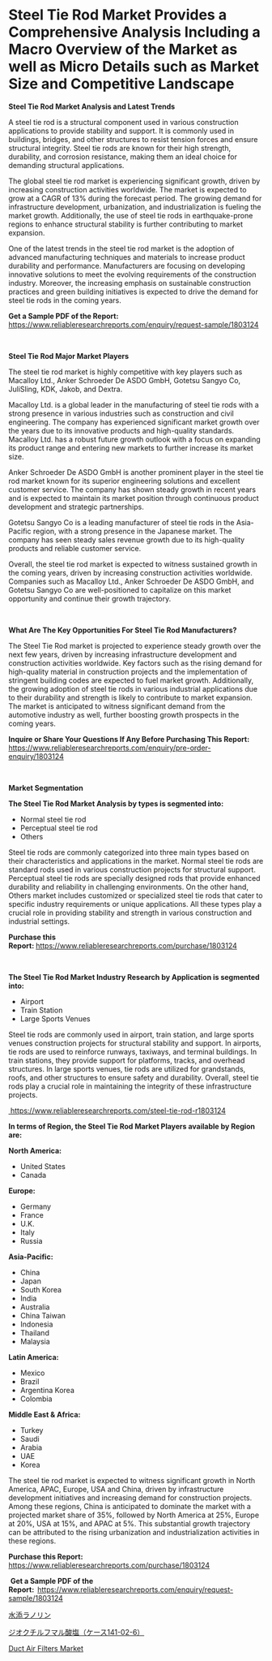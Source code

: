 <p><h1>Steel Tie Rod Market Provides a Comprehensive Analysis Including a Macro Overview of the Market as well as Micro Details such as Market Size and Competitive Landscape</h1></p><p><strong>Steel Tie Rod Market Analysis and Latest Trends</strong></p>
<p><p>A steel tie rod is a structural component used in various construction applications to provide stability and support. It is commonly used in buildings, bridges, and other structures to resist tension forces and ensure structural integrity. Steel tie rods are known for their high strength, durability, and corrosion resistance, making them an ideal choice for demanding structural applications.</p><p>The global steel tie rod market is experiencing significant growth, driven by increasing construction activities worldwide. The market is expected to grow at a CAGR of 13% during the forecast period. The growing demand for infrastructure development, urbanization, and industrialization is fueling the market growth. Additionally, the use of steel tie rods in earthquake-prone regions to enhance structural stability is further contributing to market expansion.</p><p>One of the latest trends in the steel tie rod market is the adoption of advanced manufacturing techniques and materials to increase product durability and performance. Manufacturers are focusing on developing innovative solutions to meet the evolving requirements of the construction industry. Moreover, the increasing emphasis on sustainable construction practices and green building initiatives is expected to drive the demand for steel tie rods in the coming years.</p></p>
<p><strong>Get a Sample PDF of the Report:&nbsp;</strong> <a href="https://www.reliableresearchreports.com/enquiry/request-sample/1803124">https://www.reliableresearchreports.com/enquiry/request-sample/1803124</a></p>
<p>&nbsp;</p>
<p><strong>Steel Tie Rod Major Market Players</strong></p>
<p><p>The steel tie rod market is highly competitive with key players such as Macalloy Ltd., Anker Schroeder De ASDO GmbH, Gotetsu Sangyo Co, JuliSling, KDK, Jakob, and Dextra. </p><p>Macalloy Ltd. is a global leader in the manufacturing of steel tie rods with a strong presence in various industries such as construction and civil engineering. The company has experienced significant market growth over the years due to its innovative products and high-quality standards. Macalloy Ltd. has a robust future growth outlook with a focus on expanding its product range and entering new markets to further increase its market size.</p><p>Anker Schroeder De ASDO GmbH is another prominent player in the steel tie rod market known for its superior engineering solutions and excellent customer service. The company has shown steady growth in recent years and is expected to maintain its market position through continuous product development and strategic partnerships.</p><p>Gotetsu Sangyo Co is a leading manufacturer of steel tie rods in the Asia-Pacific region, with a strong presence in the Japanese market. The company has seen steady sales revenue growth due to its high-quality products and reliable customer service.</p><p>Overall, the steel tie rod market is expected to witness sustained growth in the coming years, driven by increasing construction activities worldwide. Companies such as Macalloy Ltd., Anker Schroeder De ASDO GmbH, and Gotetsu Sangyo Co are well-positioned to capitalize on this market opportunity and continue their growth trajectory.</p></p>
<p>&nbsp;</p>
<p><strong>What Are The Key Opportunities For Steel Tie Rod Manufacturers?</strong></p>
<p><p>The Steel Tie Rod market is projected to experience steady growth over the next few years, driven by increasing infrastructure development and construction activities worldwide. Key factors such as the rising demand for high-quality material in construction projects and the implementation of stringent building codes are expected to fuel market growth. Additionally, the growing adoption of steel tie rods in various industrial applications due to their durability and strength is likely to contribute to market expansion. The market is anticipated to witness significant demand from the automotive industry as well, further boosting growth prospects in the coming years.</p></p>
<p><strong>Inquire or Share Your Questions If Any Before Purchasing This Report:</strong> <a href="https://www.reliableresearchreports.com/enquiry/pre-order-enquiry/1803124">https://www.reliableresearchreports.com/enquiry/pre-order-enquiry/1803124</a></p>
<p>&nbsp;</p>
<p><strong>Market Segmentation</strong></p>
<p><strong>The Steel Tie Rod Market Analysis by types is segmented into:</strong></p>
<p><ul><li>Normal steel tie rod</li><li>Perceptual steel tie rod</li><li>Others</li></ul></p>
<p><p>Steel tie rods are commonly categorized into three main types based on their characteristics and applications in the market. Normal steel tie rods are standard rods used in various construction projects for structural support. Perceptual steel tie rods are specially designed rods that provide enhanced durability and reliability in challenging environments. On the other hand, Others market includes customized or specialized steel tie rods that cater to specific industry requirements or unique applications. All these types play a crucial role in providing stability and strength in various construction and industrial settings.</p></p>
<p><strong>Purchase this Report:&nbsp;</strong><a href="https://www.reliableresearchreports.com/purchase/1803124">https://www.reliableresearchreports.com/purchase/1803124</a></p>
<p>&nbsp;</p>
<p><strong>The Steel Tie Rod Market Industry Research by Application is segmented into:</strong></p>
<p><ul><li>Airport</li><li>Train Station</li><li>Large Sports Venues</li></ul></p>
<p><p>Steel tie rods are commonly used in airport, train station, and large sports venues construction projects for structural stability and support. In airports, tie rods are used to reinforce runways, taxiways, and terminal buildings. In train stations, they provide support for platforms, tracks, and overhead structures. In large sports venues, tie rods are utilized for grandstands, roofs, and other structures to ensure safety and durability. Overall, steel tie rods play a crucial role in maintaining the integrity of these infrastructure projects.</p></p>
<p><a href="https://www.reliableresearchreports.com/steel-tie-rod-r1803124">&nbsp;https://www.reliableresearchreports.com/steel-tie-rod-r1803124</a></p>
<p><strong>In terms of Region, the Steel Tie Rod Market Players available by Region are:</strong></p>
<p>
    <p> <strong> North America: </strong>
        <ul>
            <li>United States</li>
            <li>Canada</li>
        </ul>
        </p> 
    <p> <strong> Europe: </strong>
        <ul>
            <li>Germany</li>
            <li>France</li>
            <li>U.K.</li>
            <li>Italy</li>
            <li>Russia</li>
        </ul>
        </p> 
    <p> <strong> Asia-Pacific: </strong>
        <ul>
            <li>China</li>
            <li>Japan</li>
            <li>South Korea</li>
            <li>India</li>
            <li>Australia</li>
            <li>China Taiwan</li>
            <li>Indonesia</li>
            <li>Thailand</li>
            <li>Malaysia</li>
        </ul>
        </p> 
    <p> <strong> Latin America: </strong>
        <ul>
            <li>Mexico</li>
            <li>Brazil</li>
            <li>Argentina Korea</li>
            <li>Colombia</li>
        </ul>
        </p> 
    <p> <strong> Middle East & Africa: </strong>
        <ul>
            <li>Turkey</li>
            <li>Saudi</li>
            <li>Arabia</li>
            <li>UAE</li>
            <li>Korea</li>
        </ul>
    </p>
    </p>
<p><p>The steel tie rod market is expected to witness significant growth in North America, APAC, Europe, USA and China, driven by infrastructure development initiatives and increasing demand for construction projects. Among these regions, China is anticipated to dominate the market with a projected market share of 35%, followed by North America at 25%, Europe at 20%, USA at 15%, and APAC at 5%. This substantial growth trajectory can be attributed to the rising urbanization and industrialization activities in these regions.</p></p>
<p><strong>Purchase this Report: </strong><a href="https://www.reliableresearchreports.com/purchase/1803124">https://www.reliableresearchreports.com/purchase/1803124</a></p>
<p>&nbsp;<strong>Get a Sample PDF of the Report:&nbsp;&nbsp;</strong><a href="https://www.reliableresearchreports.com/enquiry/request-sample/1803124">https://www.reliableresearchreports.com/enquiry/request-sample/1803124</a></p>
<p><strong></strong></p>
<p><p><a href="https://medium.com/@hugofirst21/%E3%82%B0%E3%83%AD%E3%83%BC%E3%83%90%E3%83%AB%E3%83%92%E3%83%89%E3%83%AD%E3%82%B2%E3%83%B3%E5%8C%96%E3%83%A9%E3%83%8E%E3%83%AA%E3%83%B3%E5%B8%82%E5%A0%B4%E3%81%AE%E5%8C%85%E6%8B%AC%E7%9A%84%E3%81%AA%E5%88%86%E6%9E%90-%E6%88%90%E9%95%B7%E3%83%88%E3%83%AC%E3%83%B3%E3%83%89-%E5%B8%82%E5%A0%B4%E4%BA%88%E6%B8%AC-2024%E5%B9%B4-2031%E5%B9%B4-20e4a0f6f027">水添ラノリン</a></p><p><a href="https://medium.com/@kelscdowell78456/dioctyl-fumarate-cas-141-02-6-%E5%B8%82%E5%A0%B4-2024%E5%B9%B4%E3%81%8B%E3%82%892031%E5%B9%B4%E3%81%BE%E3%81%A7%E3%81%AE%E6%9C%9F%E9%96%93%E3%81%AB%E3%81%8A%E3%81%91%E3%82%8B%E7%94%A3%E6%A5%AD%E5%8B%95%E5%90%91%E3%81%A8%E4%BA%88%E6%B8%AC-9db1e2cf4ee1">ジオクチルフマル酸塩（ケース141-02-6）</a></p><p><a href="https://github.com/nicoletavirag/Market-Research-Report-List-4/blob/main/duct-air-filters-market.md">Duct Air Filters Market</a></p></p>